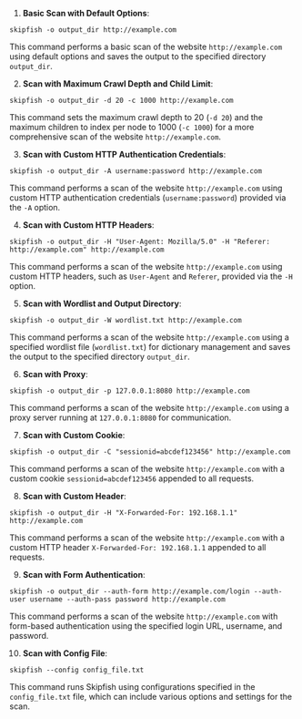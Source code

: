 1. **Basic Scan with Default Options**:
```
skipfish -o output_dir http://example.com
```
This command performs a basic scan of the website `http://example.com` using default options and saves the output to the specified directory `output_dir`.

2. **Scan with Maximum Crawl Depth and Child Limit**:
```
skipfish -o output_dir -d 20 -c 1000 http://example.com
```
This command sets the maximum crawl depth to 20 (`-d 20`) and the maximum children to index per node to 1000 (`-c 1000`) for a more comprehensive scan of the website `http://example.com`.

3. **Scan with Custom HTTP Authentication Credentials**:
```
skipfish -o output_dir -A username:password http://example.com
```
This command performs a scan of the website `http://example.com` using custom HTTP authentication credentials (`username:password`) provided via the `-A` option.

4. **Scan with Custom HTTP Headers**:
```
skipfish -o output_dir -H "User-Agent: Mozilla/5.0" -H "Referer: http://example.com" http://example.com
```
This command performs a scan of the website `http://example.com` using custom HTTP headers, such as `User-Agent` and `Referer`, provided via the `-H` option.

5. **Scan with Wordlist and Output Directory**:
```
skipfish -o output_dir -W wordlist.txt http://example.com
```
This command performs a scan of the website `http://example.com` using a specified wordlist file (`wordlist.txt`) for dictionary management and saves the output to the specified directory `output_dir`.

6. **Scan with Proxy**:
```
skipfish -o output_dir -p 127.0.0.1:8080 http://example.com
```
This command performs a scan of the website `http://example.com` using a proxy server running at `127.0.0.1:8080` for communication.

7. **Scan with Custom Cookie**:
```
skipfish -o output_dir -C "sessionid=abcdef123456" http://example.com
```
This command performs a scan of the website `http://example.com` with a custom cookie `sessionid=abcdef123456` appended to all requests.

8. **Scan with Custom Header**:
```
skipfish -o output_dir -H "X-Forwarded-For: 192.168.1.1" http://example.com
```
This command performs a scan of the website `http://example.com` with a custom HTTP header `X-Forwarded-For: 192.168.1.1` appended to all requests.

9. **Scan with Form Authentication**:
```
skipfish -o output_dir --auth-form http://example.com/login --auth-user username --auth-pass password http://example.com
```
This command performs a scan of the website `http://example.com` with form-based authentication using the specified login URL, username, and password.

10. **Scan with Config File**:
```
skipfish --config config_file.txt
```
This command runs Skipfish using configurations specified in the `config_file.txt` file, which can include various options and settings for the scan.

